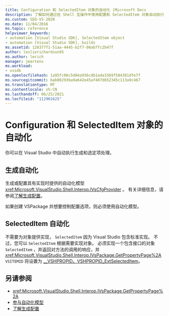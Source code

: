 ```yaml
---
title: Configuration 和 SelectedItem 对象的自动化 |Microsoft Docs
description: 了解如何通过在 Shell 互操作中使用配置和 SelectedItem 对象自动执行 Visual Studio 生成和选定项处理。
ms.custom: SEO-VS-2020
ms.date: 11/04/2016
ms.topic: reference
helpviewer_keywords:
- automation [Visual Studio SDK], SelectedItem object
- automation [Visual Studio SDK], builds
ms.assetid: 120377f1-51aa-4445-b2f7-06ab7fc2b47f
author: leslierichardson95
ms.author: lerich
manager: jmartens
ms.workload:
- vssdk
ms.openlocfilehash: 1a95fc06c5d84a936cdb1ada3369f584381dfe7f
ms.sourcegitcommit: bab002936a9a642e45af407d652345c113a9c467
ms.translationtype: MT
ms.contentlocale: zh-CN
ms.lasthandoff: 06/25/2021
ms.locfileid: "112901625"
---
```

# <a name="automation-for-configuration-and-selecteditem-objects"></a>Configuration 和 SelectedItem 对象的自动化

你可以在 Visual Studio 中自动执行生成和选定项处理。

## <a name="automation-for-builds"></a>生成自动化

生成或配置具有实现时提供的自动化模型 <xref:Microsoft.VisualStudio.Shell.Interop.IVsCfgProvider> 。 有关详细信息，请参阅[了解生成配置](../../ide/understanding-build-configurations.md)。

如果创建 VSPackage 并想要控制配置选项，则必须使用自动化模型。

## <a name="automation-for-selecteditem"></a>SelectedItem 自动化

不需要为对象提供实现， `SelectedItem` 因为 Visual Studio 包含标准实现。 不过，您可以 `SelectedItem` 根据需要实现对象。 必须实现一个包含接口的对象 `SelectedItem` ，并返回对方法的调用的响应，并 <xref:Microsoft.VisualStudio.Shell.Interop.IVsPackage.GetPropertyPage%2A> `VSITEMID` 将设置为 [__VSHPROPID。VSHPROPID_ExtSelectedItem](<xref:Microsoft.VisualStudio.Shell.Interop.__VSHPROPID.VSHPROPID_ExtSelectedItem>)。

## <a name="see-also"></a>另请参阅

- <xref:Microsoft.VisualStudio.Shell.Interop.IVsPackage.GetPropertyPage%2A>
- [参与自动化模型](../../extensibility/internals/contributing-to-the-automation-model.md)
- [了解生成配置](../../ide/understanding-build-configurations.md)

